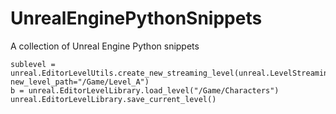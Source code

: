 # UnrealEnginePythonSnippets
A collection of Unreal Engine Python snippets
```
sublevel = unreal.EditorLevelUtils.create_new_streaming_level(unreal.LevelStreamingDynamic, new_level_path="/Game/Level_A")
b = unreal.EditorLevelLibrary.load_level("/Game/Characters")
unreal.EditorLevelLibrary.save_current_level()
```

